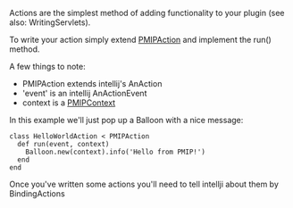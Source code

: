 Actions are the simplest method of adding functionality to your plugin (see also: WritingServlets).

To write your action simply extend [PMIPAction](http://code.google.com/p/pmip/source/browse/trunk/pmip/plugins/core/lib/action.rb) and implement the run() method.

A few things to note:
  * PMIPAction extends intellij's AnAction
  * 'event' is an intellij AnActionEvent
  * context is a [PMIPContext](http://code.google.com/p/pmip/source/browse/trunk/pmip/plugins/core/lib/context.rb)

In this example we'll just pop up a Balloon with a nice message:

```
class HelloWorldAction < PMIPAction
  def run(event, context)
    Balloon.new(context).info('Hello from PMIP!')
  end
end
```

Once you've written some actions you'll need to tell intellji about them by BindingActions